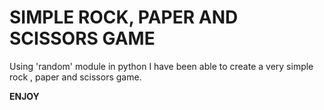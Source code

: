 # SIMPLE ROCK, PAPER AND SCISSORS GAME
Using 'random' module in python I have been able to create a very simple rock
, paper and scissors game. 

**ENJOY**
